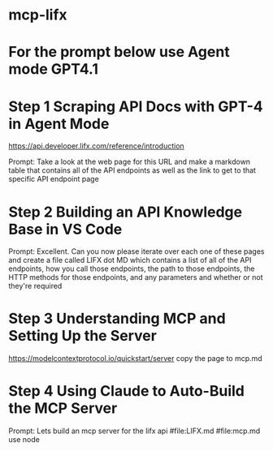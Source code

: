 # mcp-lifx

# For the prompt below use Agent mode GPT4.1

# Step 1 Scraping API Docs with GPT-4 in Agent Mode

https://api.developer.lifx.com/reference/introduction

Prompt: Take a look at the web page for this URL and make a markdown table that contains all of the API endpoints as well as the link to get to that specific API endpoint page

# Step 2 Building an API Knowledge Base in VS Code

Prompt: Excellent. Can you now please iterate over each one of these pages and create a file called LIFX dot MD which contains a list of all of the API endpoints, how you call those endpoints, the path to those endpoints, the HTTP methods for those endpoints, and any parameters and whether or not they're required

# Step 3 Understanding MCP and Setting Up the Server

https://modelcontextprotocol.io/quickstart/server  copy the page to mcp.md

# Step 4 Using Claude to Auto-Build the MCP Server

Prompt: Lets build an mcp server for the lifx api #file:LIFX.md #file:mcp.md use node
